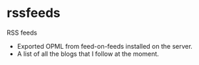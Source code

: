 rssfeeds
========

RSS feeds

* Exported OPML from feed-on-feeds installed on the server.
* A list of all the blogs that I follow at the moment.
